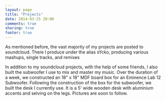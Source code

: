```yaml
---
layout: page
title: "Projects"
date: 2014-03-25 20:08
comments: true
sharing: true
footer: true
---
```

As mentioned before, the vast majority of my projects are posted to soundcloud. There I produce under the alias sYcko, producing various mashups, single tracks, and remixes

In addition to my soundcloud projects, with the help of some friends, I also built the subwoofer I use to mix and master my music. Over the duration of a week, we constructed an 18" x 18" MDF board box for an Eminence Lab 12 Subwoofer. Following the construction of the box for the subwoofer, we built the desk I currently use. It is a 5' wide wooden desk with aluminium accents and selving on the legs. Pictures are soon to follow.